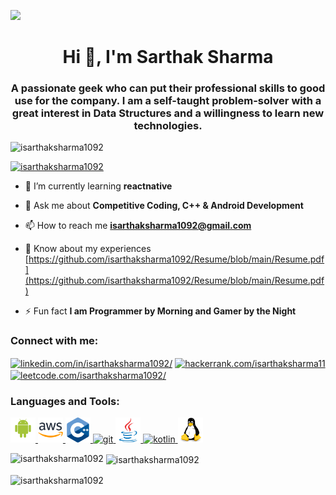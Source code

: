 <img src="![banner](https://github.com/isarthaksharma1092/isarthaksharma1092/assets/75194408/693a1ee6-9f1a-4c42-8fc2-e91e519221d4)"> <br>

<h1 align="center">Hi 👋, I'm Sarthak Sharma</h1>
<h3 align="center">A passionate geek who can put their professional skills to good use for the company. I am a self-taught problem-solver with a great interest in Data Structures and a willingness to learn new technologies.</h3>

<p align="left"> <img src="https://komarev.com/ghpvc/?username=isarthaksharma1092&label=Profile%20views&color=0e75b6&style=flat" alt="isarthaksharma1092" /> </p>

<p align="left"> <a href="https://github.com/ryo-ma/github-profile-trophy"><img src="https://github-profile-trophy.vercel.app/?username=isarthaksharma1092" alt="isarthaksharma1092" /></a> </p>

- 🌱 I’m currently learning **reactnative**

- 💬 Ask me about **Competitive Coding, C++ & Android Development**

- 📫 How to reach me **isarthaksharma1092@gmail.com**

- 📄 Know about my experiences [https://github.com/isarthaksharma1092/Resume/blob/main/Resume.pdf](https://github.com/isarthaksharma1092/Resume/blob/main/Resume.pdf)

- ⚡ Fun fact **I am Programmer by Morning and Gamer by the Night**

<h3 align="left">Connect with me:</h3>
<p align="left">
<a href="https://linkedin.com/in/linkedin.com/in/isarthaksharma1092/" target="blank"><img align="center" src="https://raw.githubusercontent.com/rahuldkjain/github-profile-readme-generator/master/src/images/icons/Social/linked-in-alt.svg" alt="linkedin.com/in/isarthaksharma1092/" height="30" width="40" /></a>
<a href="https://www.hackerrank.com/hackerrank.com/isarthaksharma11" target="blank"><img align="center" src="https://raw.githubusercontent.com/rahuldkjain/github-profile-readme-generator/master/src/images/icons/Social/hackerrank.svg" alt="hackerrank.com/isarthaksharma11" height="30" width="40" /></a>
<a href="https://www.leetcode.com/leetcode.com/isarthaksharma1092/" target="blank"><img align="center" src="https://raw.githubusercontent.com/rahuldkjain/github-profile-readme-generator/master/src/images/icons/Social/leet-code.svg" alt="leetcode.com/isarthaksharma1092/" height="30" width="40" /></a>
</p>

<h3 align="left">Languages and Tools:</h3>
<p align="left"> <a href="https://developer.android.com" target="_blank" rel="noreferrer"> <img src="https://raw.githubusercontent.com/devicons/devicon/master/icons/android/android-original-wordmark.svg" alt="android" width="40" height="40"/> </a> <a href="https://aws.amazon.com" target="_blank" rel="noreferrer"> <img src="https://raw.githubusercontent.com/devicons/devicon/master/icons/amazonwebservices/amazonwebservices-original-wordmark.svg" alt="aws" width="40" height="40"/> </a> <a href="https://www.w3schools.com/cpp/" target="_blank" rel="noreferrer"> <img src="https://raw.githubusercontent.com/devicons/devicon/master/icons/cplusplus/cplusplus-original.svg" alt="cplusplus" width="40" height="40"/> </a> <a href="https://git-scm.com/" target="_blank" rel="noreferrer"> <img src="https://www.vectorlogo.zone/logos/git-scm/git-scm-icon.svg" alt="git" width="40" height="40"/> </a> <a href="https://www.java.com" target="_blank" rel="noreferrer"> <img src="https://raw.githubusercontent.com/devicons/devicon/master/icons/java/java-original.svg" alt="java" width="40" height="40"/> </a> <a href="https://kotlinlang.org" target="_blank" rel="noreferrer"> <img src="https://www.vectorlogo.zone/logos/kotlinlang/kotlinlang-icon.svg" alt="kotlin" width="40" height="40"/> </a> <a href="https://www.linux.org/" target="_blank" rel="noreferrer"> <img src="https://raw.githubusercontent.com/devicons/devicon/master/icons/linux/linux-original.svg" alt="linux" width="40" height="40"/> </a> </p>

<p><img align="left" src="https://github-readme-stats.vercel.app/api/top-langs?username=isarthaksharma1092&show_icons=true&locale=en&layout=compact" alt="isarthaksharma1092" /></p>

<p>&nbsp;<img align="center" src="https://github-readme-stats.vercel.app/api?username=isarthaksharma1092&show_icons=true&locale=en" alt="isarthaksharma1092" /></p>

<p><img align="center" src="https://github-readme-streak-stats.herokuapp.com/?user=isarthaksharma1092&" alt="isarthaksharma1092" /></p>
